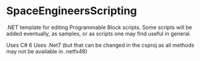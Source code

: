 # SpaceEngineersScripting

.NET template for editing Programmable Block scripts.
Some scripts will be added eventually, as samples, or as scripts one may find useful in general.

Uses C# 6
Uses .Net7 (but that can be changed in the csproj as all methods may not be available in .netfx48)
